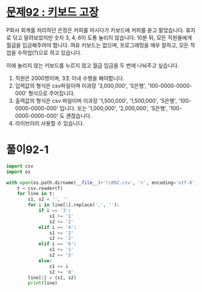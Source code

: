 # [문제92 : 키보드 고장](https://www.notion.so/92-a4de58dd72d1494bb2f64e2dcf58d000)

P회사 회계를 처리하던 은정은 커피를 마시다가 키보드에 커피를 쏟고 말았습니다.
휴지로 닦고 말려보았지만 숫자 3, 4, 6이 도통 눌리지 않습니다.
10분 뒤, 모든 직원들에게 월급을 입금해주어야 합니다.
여유 키보드는 없으며, 프로그래밍을 매우 잘하고, 모든 작업을 수작업(?)으로 하고 있습니다.

이에 눌리지 않는 키보드를 누르지 않고 월급 입금을 두 번에 나눠주고 싶습니다.

1. 직원은 2000명이며, 3초 이내 수행을 해야합니다.
2. 입력값의 형식은 csv파일이며 이과장 '3,000,000', 'S은행', '100-0000-0000-000' 형식으로 주어집니다.
3. 출력값의 형식은 csv 파일이며 이과장 '1,500,000', '1,500,000', 'S은행', '100-0000-0000-000' 입니다. 또는 '1,000,000', '2,000,000', 'S은행', '100-0000-0000-000' 도 괜찮습니다.
4. 라이브러리 사용할 수 있습니다.

# 풀이92-1

``` python
import csv
import os

with open(os.path.dirname(__file__)+'\\092.csv', 'r', encoding='utf-8') as f:
    t = csv.reader(f)
    for line in t:
        s1, s2 = '', ''
        for i in line[1].replace(',', ''):
            if i == '3':
                s1 += '1'
                s2 += '2'
            elif i == '4':
                s1 += '2'
                s2 += '2'
            elif i == '6':
                s1 += '1'
                s2 += '5'
            else:
                s1 += i
                s2 += '0'
        line[1] = (s1, s2)
        print(line)
```